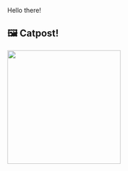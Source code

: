 Hello there!



## 🖼️ Catpost!

<sub>
    <img src="https://cdn2.thecatapi.com/images/JUj_bjvxq.jpg" height="256">
</sub>


